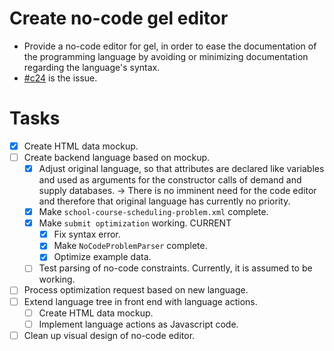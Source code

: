 # Create no-code gel editor
* Provide a no-code editor for gel,
  in order to ease the documentation of the programming language
  by avoiding or minimizing documentation regarding the language's syntax.
* [\#c24](https://codeberg.org/splitcells-net/net.splitcells.network.community/issues/24) is the issue.
# Tasks
* [x] Create HTML data mockup.
* [ ] Create backend language based on mockup.
    * [x] Adjust original language,
      so that attributes are declared like variables and used as arguments
      for the constructor calls of demand and supply databases.
      -> There is no imminent need for the code editor
      and therefore that original language has currently no priority.
    * [x] Make `school-course-scheduling-problem.xml` complete.
    * [x] Make `submit optimization` working. CURRENT
        * [x] Fix syntax error.
        * [x] Make `NoCodeProblemParser` complete.
        * [x] Optimize example data.
    * [ ] Test parsing of no-code constraints. Currently, it is assumed to be working.
* [ ] Process optimization request based on new language.
* [ ] Extend language tree in front end with language actions.
    * [ ] Create HTML data mockup.
    * [ ] Implement language actions as Javascript code.
* [ ] Clean up visual design of no-code editor.